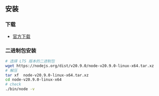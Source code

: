 ## 安装

### 下载

- [官方下载](https://nodejs.org/en/download/current)

### 二进制包安装
```bash
# 选择 LTS 版本的二进制包
wget https://nodejs.org/dist/v20.9.0/node-v20.9.0-linux-x64.tar.xz  
# 解压
tar xf  node-v20.9.0-linux-x64.tar.xz       
cd node-v20.9.0-linux-x64
# check
./bin/node -v 
```
